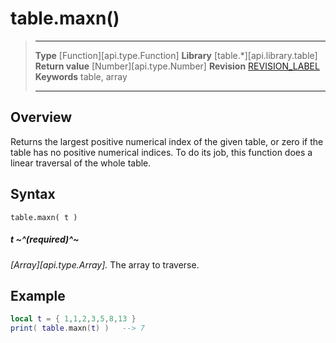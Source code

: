 # table.maxn()

> --------------------- ------------------------------------------------------------------------------------------
> __Type__              [Function][api.type.Function]
> __Library__           [table.*][api.library.table]
> __Return value__      [Number][api.type.Number]
> __Revision__          [REVISION_LABEL](REVISION_URL)
> __Keywords__          table, array
> --------------------- ------------------------------------------------------------------------------------------


## Overview

Returns the largest positive numerical index of the given table, or zero if the table has no positive numerical indices. To do its job, this function does a linear traversal of the whole table.

## Syntax

	table.maxn( t )

##### t ~^(required)^~
_[Array][api.type.Array]._ The array to traverse.


## Example

``````lua
local t = { 1,1,2,3,5,8,13 }
print( table.maxn(t) )   --> 7
``````
